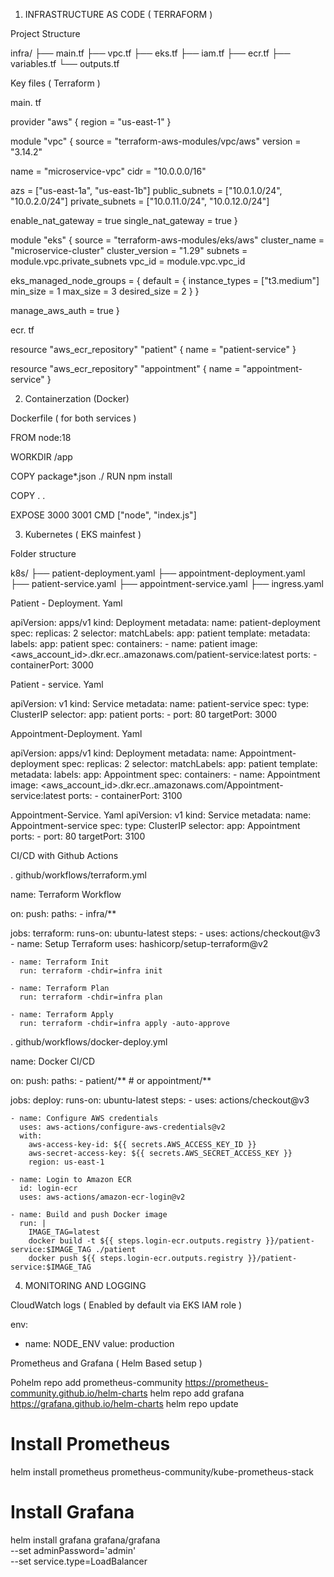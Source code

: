 1)  INFRASTRUCTURE AS CODE ( TERRAFORM )

Project Structure

infra/
├── main.tf
├── vpc.tf
├── eks.tf
├── iam.tf
├── ecr.tf
├── variables.tf
└── outputs.tf

Key files ( Terraform )

main. tf

provider "aws" {
  region = "us-east-1"
}

module "vpc" {
  source = "terraform-aws-modules/vpc/aws"
  version = "3.14.2"

  name = "microservice-vpc"
  cidr = "10.0.0.0/16"

  azs = ["us-east-1a", "us-east-1b"]
  public_subnets = ["10.0.1.0/24", "10.0.2.0/24"]
  private_subnets = ["10.0.11.0/24", "10.0.12.0/24"]

  enable_nat_gateway = true
  single_nat_gateway = true
}

module "eks" {
  source = "terraform-aws-modules/eks/aws"
  cluster_name = "microservice-cluster"
  cluster_version = "1.29"
  subnets = module.vpc.private_subnets
  vpc_id = module.vpc.vpc_id

  eks_managed_node_groups = {
    default = {
      instance_types = ["t3.medium"]
      min_size = 1
      max_size = 3
      desired_size = 2
    }
  }

  manage_aws_auth = true
}


ecr. tf
  
resource "aws_ecr_repository" "patient" {
  name = "patient-service"
}

resource "aws_ecr_repository" "appointment" {
  name = "appointment-service"
}


2) Containerzation (Docker)

Dockerfile ( for both services )

FROM node:18

WORKDIR /app

COPY package*.json ./
RUN npm install

COPY . .

EXPOSE 3000 3001
CMD ["node", "index.js"]


3) Kubernetes ( EKS mainfest )

Folder structure

k8s/
├── patient-deployment.yaml
├── appointment-deployment.yaml
├── patient-service.yaml
├── appointment-service.yaml
├── ingress.yaml

Patient - Deployment. Yaml

apiVersion: apps/v1
kind: Deployment
metadata:
  name: patient-deployment
spec:
  replicas: 2
  selector:
    matchLabels:
      app: patient
  template:
    metadata:
      labels:
        app: patient
    spec:
      containers:
      - name: patient
        image: <aws_account_id>.dkr.ecr.<region>.amazonaws.com/patient-service:latest
        ports:
        - containerPort: 3000

Patient - service. Yaml

apiVersion: v1
kind: Service
metadata:
  name: patient-service
spec:
  type: ClusterIP
  selector:
    app: patient
  ports:
    - port: 80
      targetPort: 3000

Appointment-Deployment. Yaml

apiVersion: apps/v1
kind: Deployment
metadata:
  name: Appointment-deployment
spec:
  replicas: 2
  selector:
    matchLabels:
      app: patient
  template:
    metadata:
      labels:
        app: Appointment
    spec:
      containers:
      - name: Appointment
        image: <aws_account_id>.dkr.ecr.<region>.amazonaws.com/Appointment-service:latest
        ports:
        - containerPort: 3100

Appointment-Service. Yaml
 apiVersion: v1
kind: Service
metadata:
  name: Appointment-service
spec:
  type: ClusterIP
  selector:
    app: Appointment
  ports:
    - port: 80
      targetPort: 3100

CI/CD with Github Actions

. github/workflows/terraform.yml

name: Terraform Workflow

on:
  push:
    paths:
      - infra/**

jobs:
  terraform:
    runs-on: ubuntu-latest
    steps:
    - uses: actions/checkout@v3
    - name: Setup Terraform
      uses: hashicorp/setup-terraform@v2

    - name: Terraform Init
      run: terraform -chdir=infra init

    - name: Terraform Plan
      run: terraform -chdir=infra plan

    - name: Terraform Apply
      run: terraform -chdir=infra apply -auto-approve

. github/workflows/docker-deploy.yml

name: Docker CI/CD

on:
  push:
    paths:
      - patient/** # or appointment/**

jobs:
  deploy:
    runs-on: ubuntu-latest
    steps:
    - uses: actions/checkout@v3

    - name: Configure AWS credentials
      uses: aws-actions/configure-aws-credentials@v2
      with:
        aws-access-key-id: ${{ secrets.AWS_ACCESS_KEY_ID }}
        aws-secret-access-key: ${{ secrets.AWS_SECRET_ACCESS_KEY }}
        region: us-east-1

    - name: Login to Amazon ECR
      id: login-ecr
      uses: aws-actions/amazon-ecr-login@v2

    - name: Build and push Docker image
      run: |
        IMAGE_TAG=latest
        docker build -t ${{ steps.login-ecr.outputs.registry }}/patient-service:$IMAGE_TAG ./patient
        docker push ${{ steps.login-ecr.outputs.registry }}/patient-service:$IMAGE_TAG

4) MONITORING AND LOGGING

CloudWatch logs ( Enabled by default via EKS IAM role )

env:
  - name: NODE_ENV
    value: production

Prometheus and Grafana ( Helm Based setup )

Pohelm repo add prometheus-community https://prometheus-community.github.io/helm-charts
helm repo add grafana https://grafana.github.io/helm-charts
helm repo update

# Install Prometheus
helm install prometheus prometheus-community/kube-prometheus-stack

# Install Grafana
helm install grafana grafana/grafana \
  --set adminPassword='admin' \
  --set service.type=LoadBalancer
